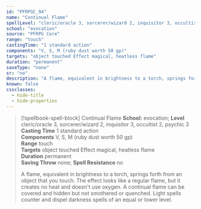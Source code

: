 ```yaml
---
id: "PFRPGC_94"
name: "Continual Flame"
spellLevel: "cleric/oracle 3, sorcerer/wizard 2, inquisitor 3, occultist 2, psychic 3"
school: "evocation"
source: "PFRPG Core"
range: "touch"
castingTime: "1 standard action"
components: "V, S, M (ruby dust worth 50 gp)"
targets: "object touched Effect magical, heatless flame"
duration: "permanent"
saveType: "none"
sr: "no"
description: "A flame, equivalent in brightness to a torch, springs forth from an object that you touch. The effect looks like a regular flame, but it creates no heat and doesn't use oxygen. A continual flame can be covered and hidden but not smothered or quenched. Light spells counter and dispel darkness spells of an equal or lower level."
known: false
cssclasses:
  - hide-title
  - hide-properties
---
```


> [!spellbook-spell-block] Continual Flame
> **School:** evocation; **Level** cleric/oracle 3, sorcerer/wizard 2, inquisitor 3, occultist 2, psychic 3
> **Casting Time** 1 standard action  
> **Components** V, S, M (ruby dust worth 50 gp)  
> **Range** touch  
> **Targets** object touched Effect magical, heatless flame  
> **Duration** permanent  
> **Saving Throw** none; **Spell Resistance** no
> 
> A flame, equivalent in brightness to a torch, springs forth from an object that you touch. The effect looks like a regular flame, but it creates no heat and doesn't use oxygen. A continual flame can be covered and hidden but not smothered or quenched. Light spells counter and dispel darkness spells of an equal or lower level.